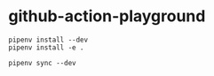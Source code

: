 # github-action-playground

```
pipenv install --dev
pipenv install -e .
```

```
pipenv sync --dev
```